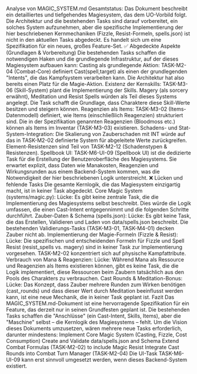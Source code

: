 Analyse von MAGIC_SYSTEM.md
Gesamtstatus: Das Dokument beschreibt ein detailliertes und tiefgehendes Magiesystem, das dem UO-Vorbild folgt. Die Architektur und die bestehenden Tasks sind darauf vorbereitet, ein solches System aufzunehmen, aber die spezifische Implementierung der hier beschriebenen Kernmechaniken (Fizzle, Resist-Formeln, spells.json) ist nicht in den aktuellen Tasks abgedeckt. Es handelt sich um eine Spezifikation für ein neues, großes Feature-Set.
✅ Abgedeckte Aspekte (Grundlagen & Vorbereitung)
Die bestehenden Tasks schaffen die notwendigen Haken und die grundlegende Infrastruktur, auf der dieses Magiesystem aufbauen kann:
Casting als grundlegende Aktion:
TASK-M2-04 (Combat-Core) definiert Cast(spell,target) als einen der grundlegenden "Intents", die das Kampfsystem verarbeiten kann. Die Architektur hat also bereits einen Platz für die Magie-Aktion.
Existenz der Kernskills:
TASK-M3-06 (Skill-System) plant die Implementierung der Skills. Magery (als sorcery erwähnt), Meditation und Resist Spells würden als Teil dieses Systems angelegt. Die Task schafft die Grundlage, dass Charaktere diese Skill-Werte besitzen und steigern können.
Reagenzien als Items:
TASK-M3-02 (Items-Datenmodell) definiert, wie Items (einschließlich Reagenzien) strukturiert sind. Die in der Spezifikation genannten Reagenzien (Bloodmoss etc.) können als Items im Inventar (TASK-M3-03) existieren.
Schadens- und Stat-System-Integration:
Die Skalierung von Zauberschaden mit INT würde auf das in TASK-M2-02 definierte System für abgeleitete Werte zurückgreifen.
Element-Resistenzen sind Teil von TASK-M2-12 (Schadenstypen & Resistenzen).
Spellbook UI:
TASK-M6-UI-09 (Spellbook UI) ist die dedizierte Task für die Erstellung der Benutzeroberfläche des Magiesystems. Sie erwartet explizit, dass Daten wie Manakosten, Reagenzien und Wirkungsrunden aus einem Backend-System kommen, was die Notwendigkeit der hier beschriebenen Logik unterstreicht.
❌ Lücken und fehlende Tasks
Die gesamte Kernlogik, die das Magiesystem einzigartig macht, ist in keiner Task abgedeckt.
Core Magic System (systems/magic.py):
Lücke: Es gibt keine zentrale Task, die die Implementierung des Magiesystems selbst beschreibt. Dies würde die Logik umfassen, die einen Cast-Intent entgegennimmt und die folgenden Schritte durchführt.
Zauber-Daten & Schema (spells.json):
Lücke: Es gibt keine Task, die das Erstellen, Validieren und Laden von data/spells.json beschreibt. Die bestehenden Validierungs-Tasks (TASK-M3-01, TASK-M4-01) decken Zauber nicht ab.
Implementierung der Magie-Formeln (Fizzle & Resist):
Lücke: Die spezifischen und entscheidenden Formeln für Fizzle und Spell Resist (resist_spells vs. magery) sind in keiner Task zur Implementierung vorgesehen. TASK-M2-02 konzentriert sich auf physische Kampfattribute.
Verbrauch von Mana & Reagenzien:
Lücke: Während Mana als Ressource und Reagenzien als Items existieren können, gibt es keine Task, die die Logik implementiert, diese Ressourcen beim Zaubern tatsächlich aus den Pools des Charakters zu verbrauchen.
Cast Rounds & Meditation-Bonus:
Lücke: Das Konzept, dass Zauber mehrere Runden zum Wirken benötigen (cast_rounds) und dass dieser Wert durch Meditation beeinflusst werden kann, ist eine neue Mechanik, die in keiner Task geplant ist.
Fazit
Das MAGIC_SYSTEM.md-Dokument ist eine hervorragende Spezifikation für ein Feature, das derzeit nur in seinen Grundfesten geplant ist. Die bestehenden Tasks schaffen die "Anschlüsse" (ein Cast-Intent, Skills, Items), aber die "Maschine" selbst – die Kernlogik des Magiesystems – fehlt.
Um die Vision dieses Dokuments umzusetzen, wären mehrere neue Tasks erforderlich, darunter mindestens:
Implement Core Magic System (Casting, Fizzle, Cost Consumption)
Create and Validate data/spells.json and Schema
Extend Combat Formulas (TASK-M2-02) to include Magic Resist
Integrate Cast Rounds into Combat Turn Manager (TASK-M2-04)
Die UI-Task TASK-M6-UI-09 kann erst sinnvoll umgesetzt werden, wenn dieses Backend-System existiert.
